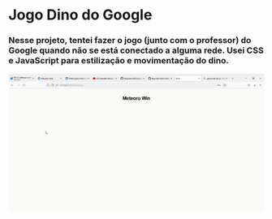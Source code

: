 # Jogo Dino do Google

<h3> Nesse projeto, tentei fazer o jogo (junto com o professor) do Google quando não se está conectado a alguma rede.
  Usei CSS e JavaScript para estilização e movimentação do dino.</h3>
  
<p><img align="right" src="Scenery/Dino - Mozilla Firefox 2022-05-19 14-03-20.gif" alt="Gabrieloliveiramp3" width="1200px"  /></p>
